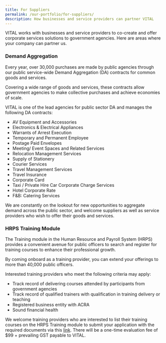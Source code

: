 ```yaml
---
title: For Suppliers
permalink: /our-portfolio/for-suppliers/
description: How businesses and service providers can partner VITAL
---
```

VITAL works with businesses and service providers to co-create and offer corporate services solutions to government agencies. Here are areas where your company can partner us.

### Demand Aggregation

Every year, over 30,000 purchases are made by public agencies through our public service-wide Demand Aggregation (DA) contracts for common goods and services. 

Covering a wide range of goods and services, these contracts allow government agencies to make collective purchases and achieve economies of scale.

VITAL is one of the lead agencies for public sector DA and manages the following DA contracts:

<ul>
    <li>AV Equipment and Accessories&nbsp;</li>
    <li>Electronics &amp; Electrical Appliances&nbsp;</li>
    <li>Warrants of Arrest Execution&nbsp;</li>
    <li>Temporary and Permanent Employee&nbsp;</li>
    <li>Postage Paid Envelopes&nbsp;</li>
    <li>Meeting/ Event Spaces and Related Services&nbsp;</li>
    <li>Relocation Management Services&nbsp;</li>
    <li>Supply of Stationery&nbsp;</li>
    <li>Courier Services&nbsp;</li>
    <li>Travel Management Services&nbsp;</li>
    <li>Travel Insurance&nbsp;</li>
    <li>Corporate Card&nbsp;</li>
    <li>Taxi / Private Hire Car Corporate Charge Services&nbsp;</li>
    <li>Hotel Corporate Rate&nbsp;</li>
    <li>F&amp;B: Catering Services&nbsp;</li>
</ul>

We are constantly on the lookout for new opportunities to aggregate demand across the public sector, and welcome suppliers as well as service providers who wish to offer their goods and services.


### HRPS Training Module

The Training module in the Human Resource and Payroll System (HRPS) provides a convenient avenue for public officers to search and register for training courses to enhance their professional growth.

By coming onboard as a training provider, you can extend your offerings to more than 40,000 public officers.

Interested training providers who meet the following criteria may apply:
<ul>
   <li>Track record of delivering courses attended by participants from government agencies&nbsp;</li>
   <li>Track record of qualified trainers with qualification in training delivery or teaching&nbsp;</li>
   <li>Registered business entity with ACRA&nbsp;</li>
   <li>Sound financial health&nbsp;</li>
</ul>

We welcome training providers who are interested to list their training courses on the HRPS Training module to submit your application with the required documents via this <a href="https://go.gov.sg/tpapplication">link</a>. There will be a one-time evaluation fee of $99 + prevailing GST payable to VITAL.